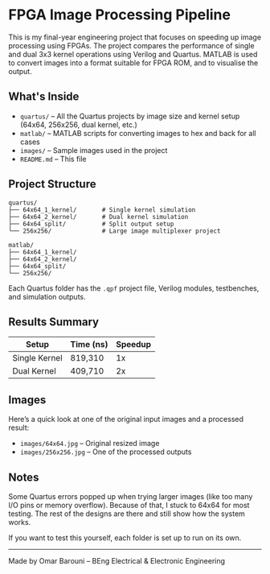 # FPGA Image Processing Pipeline

This is my final-year engineering project that focuses on speeding up image processing using FPGAs. The project compares the performance of single and dual 3x3 kernel operations using Verilog and Quartus. MATLAB is used to convert images into a format suitable for FPGA ROM, and to visualise the output.

## What's Inside

- `quartus/` – All the Quartus projects by image size and kernel setup (64x64, 256x256, dual kernel, etc.)
- `matlab/` – MATLAB scripts for converting images to hex and back for all cases
- `images/` – Sample images used in the project
- `README.md` – This file

## Project Structure

```text
quartus/
├── 64x64_1_kernel/       # Single kernel simulation
├── 64x64_2_kernel/       # Dual kernel simulation
├── 64x64_split/          # Split output setup
└── 256x256/              # Large image multiplexer project

matlab/
├── 64x64_1_kernel/
├── 64x64_2_kernel/
├── 64x64_split/
└── 256x256/
```

Each Quartus folder has the `.qpf` project file, Verilog modules, testbenches, and simulation outputs.

## Results Summary

| Setup         | Time (ns) | Speedup |
|---------------|-----------|---------|
| Single Kernel | 819,310   | 1x      |
| Dual Kernel   | 409,710   | 2x      |

## Images

Here’s a quick look at one of the original input images and a processed result:

- `images/64x64.jpg` – Original resized image
- `images/256x256.jpg` – One of the processed outputs

## Notes

Some Quartus errors popped up when trying larger images (like too many I/O pins or memory overflow). Because of that, I stuck to 64x64 for most testing. The rest of the designs are there and still show how the system works.

If you want to test this yourself, each folder is set up to run on its own.

---

Made by Omar Barouni – BEng Electrical & Electronic Engineering